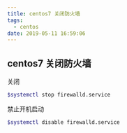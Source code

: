 ```yaml
---
title: centos7 关闭防火墙
tags:
  - centos
date: 2019-05-11 16:59:06
---
```



## centos7 关闭防火墙

关闭

```bash
$systemctl stop firewalld.service
```

禁止开机启动

```bash
$systemctl disable firewalld.service
```